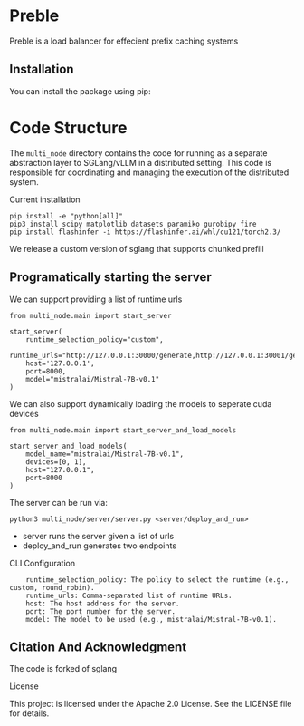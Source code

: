 # Preble

Preble is a load balancer for effecient prefix caching systems
## Installation

You can install the package using pip:

# Code Structure
The `multi_node` directory contains the code for running as a separate abstraction layer to SGLang/vLLM in a distributed setting. This code is responsible for coordinating and managing the execution of the distributed system.

Current installation
```
pip install -e "python[all]"
pip3 install scipy matplotlib datasets paramiko gurobipy fire
pip install flashinfer -i https://flashinfer.ai/whl/cu121/torch2.3/
```

We release a custom version of sglang that supports chunked prefill

## Programatically starting the server
We can support providing a list of runtime urls
```
from multi_node.main import start_server

start_server(
    runtime_selection_policy="custom",
    runtime_urls="http://127.0.0.1:30000/generate,http://127.0.0.1:30001/generate",
    host='127.0.0.1',
    port=8000,
    model="mistralai/Mistral-7B-v0.1"
)
```

We can also support dynamically loading the models to seperate cuda devices
```
from multi_node.main import start_server_and_load_models

start_server_and_load_models(
    model_name="mistralai/Mistral-7B-v0.1",
    devices=[0, 1],
    host="127.0.0.1",
    port=8000
)
```

The server can be run via:
```
python3 multi_node/server/server.py <server/deploy_and_run>
```
- server runs the server given a list of urls
- deploy_and_run generates two endpoints

CLI Configuration
```
    runtime_selection_policy: The policy to select the runtime (e.g., custom, round_robin).
    runtime_urls: Comma-separated list of runtime URLs.
    host: The host address for the server.
    port: The port number for the server.
    model: The model to be used (e.g., mistralai/Mistral-7B-v0.1).
```

## Citation And Acknowledgment
The code is forked of sglang

License

This project is licensed under the Apache 2.0 License. See the LICENSE file for details.